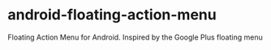 android-floating-action-menu
============================

Floating Action Menu for Android. Inspired by the Google Plus floating menu
